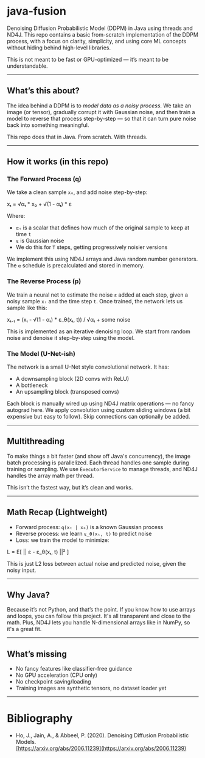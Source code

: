 # java-fusion
Denoising Diffusion Probabilistic Model (DDPM) in Java using threads and ND4J. This repo contains a basic from-scratch implementation of the DDPM process, with a focus on clarity, simplicity, and using core ML concepts without hiding behind high-level libraries.

This is not meant to be fast or GPU-optimized — it’s meant to be understandable.

---

## What’s this about?

The idea behind a DDPM is to *model data as a noisy process*. We take an image (or tensor), gradually corrupt it with Gaussian noise, and then train a model to reverse that process step-by-step — so that it can turn pure noise back into something meaningful.

This repo does that in Java. From scratch. With threads.

---

## How it works (in this repo)

### The Forward Process (q)
We take a clean sample `x₀`, and add noise step-by-step:

xₜ = √αₜ * x₀ + √(1 - αₜ) * ε


Where:
- `αₜ` is a scalar that defines how much of the original sample to keep at time `t`
- `ε` is Gaussian noise
- We do this for `T` steps, getting progressively noisier versions

We implement this using ND4J arrays and Java random number generators. The `α` schedule is precalculated and stored in memory.

### The Reverse Process (p)
We train a neural net to estimate the noise `ε` added at each step, given a noisy sample `xₜ` and the time step `t`. Once trained, the network lets us sample like this:

xₜ₋₁ = (xₜ - √(1 - αₜ) * ε_θ(xₜ, t)) / √αₜ + some noise


This is implemented as an iterative denoising loop. We start from random noise and denoise it step-by-step using the model.

### The Model (U-Net-ish)
The network is a small U-Net style convolutional network. It has:
- A downsampling block (2D convs with ReLU)
- A bottleneck
- An upsampling block (transposed convs)

Each block is manually wired up using ND4J matrix operations — no fancy autograd here. We apply convolution using custom sliding windows (a bit expensive but easy to follow). Skip connections can optionally be added.

---

## Multithreading

To make things a bit faster (and show off Java's concurrency), the image batch processing is parallelized. Each thread handles one sample during training or sampling. We use `ExecutorService` to manage threads, and ND4J handles the array math per thread.

This isn’t the fastest way, but it’s clean and works.

---

## Math Recap (Lightweight)

- Forward process: `q(xₜ | x₀)` is a known Gaussian process
- Reverse process: we learn `ε_θ(xₜ, t)` to predict noise
- Loss: we train the model to minimize:

L = E[ || ε - ε_θ(xₜ, t) ||² ]



This is just L2 loss between actual noise and predicted noise, given the noisy input.

---

## Why Java?

Because it’s not Python, and that’s the point. If you know how to use arrays and loops, you can follow this project. It's all transparent and close to the math. Plus, ND4J lets you handle N-dimensional arrays like in NumPy, so it's a great fit.

---

## What’s missing

- No fancy features like classifier-free guidance
- No GPU acceleration (CPU only)
- No checkpoint saving/loading
- Training images are synthetic tensors, no dataset loader yet

---

# Bibliography

- Ho, J., Jain, A., & Abbeel, P. (2020). Denoising Diffusion Probabilistic Models.  
  [https://arxiv.org/abs/2006.11239](https://arxiv.org/abs/2006.11239)
